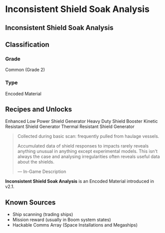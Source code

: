 # Inconsistent Shield Soak Analysis
##  Inconsistent Shield Soak Analysis

## Classification

### Grade

Common (Grade 2)

### Type

Encoded Material

## Recipes and Unlocks

Enhanced Low Power Shield Generator
 Heavy Duty Shield Booster
 Kinetic Resistant Shield Generator
 Thermal Resistant Shield Generator

> 
> 
> Collected during basic scan: frequently pulled from haulage vessels.
> 
> Accumulated data of shield responses to impacts rarely reveals anything unusual in anything except experimental models. This isn't always the case and analysing irregularities often reveals useful data about the shields.
> 
> 
> — In-Game Description
> 

**Inconsistent Shield Soak Analysis** is an Encoded Material introduced in v2.1.

## Known Sources

- Ship scanning (trading ships)
- Mission reward (usually in Boom system states)
- Hackable Comms Array (Space Installations and Megaships)
